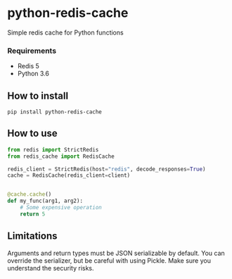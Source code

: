 # python-redis-cache
Simple redis cache for Python functions

### Requirements
- Redis 5
- Python 3.6

## How to install
```
pip install python-redis-cache
```

## How to use
```python
from redis import StrictRedis
from redis_cache import RedisCache

redis_client = StrictRedis(host="redis", decode_responses=True)
cache = RedisCache(redis_client=client)


@cache.cache()
def my_func(arg1, arg2):
    # Some expensive operation
    return 5

```

## Limitations
Arguments and return types must be JSON serializable by default. You can override the serializer, but be careful with using Pickle. Make sure you understand the security risks.



